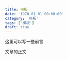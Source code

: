```yaml
---
title: 模板
date: '1970-01-01 00:00:00'
category: '模板'
tags: ['模板']
draft: true
---
```


这里可以写一些前言

<!-- more -->

文章的正文
